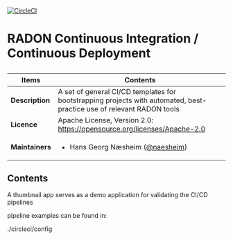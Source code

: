 [![CircleCI](https://circleci.com/gh/naesheim/tosca-blueprint-aws-lambda.svg?style=svg)](https://circleci.com/gh/naesheim/tosca-blueprint-aws-lambda)

# RADON Continuous Integration / Continuous Deployment

## 

| Items | Contents | 
| --- | --- |
| **Description** | A set of general CI/CD templates for bootstrapping projects with automated, best-practice use of relevant RADON tools  |
| **Licence**| Apache License, Version 2.0: https://opensource.org/licenses/Apache-2.0 |
| **Maintainers**| <ul><li>Hans Georg Næsheim ([@naesheim](https://github.com/naesheim)) </li></ul> |

## Contents

A thumbnail app serves as a demo application for validating the CI/CD pipelines

pipeline examples can be found in:

./circleci/config